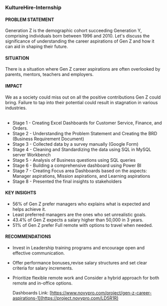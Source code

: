### KultureHire-Internship

<h4>PROBLEM STATEMENT</h4>
Generation Z is the demographic cohort succeeding Generation Y, comprising individuals born between 1996 and 2010. Let's discuss the significance of understanding the career aspirations of Gen Z and how it can aid in shaping their future.

<h4>SITUATION</h4>
There is a situation where Gen Z career aspirations are often overlooked by parents, mentors, teachers and employers.

<h4>IMPACT</h4>
We as a society could miss out on all the positive contributions Gen Z could bring. Failure to tap into their potential could result in stagnation in various industries. <br><br>


* Stage 1 - Creating Excel Dashboards for Customer Service, Finance, and Orders. 
* Stage 2 - Understanding the Problem Statement and Creating the BRD (Business Requirement Document)
* Stage 3 - Collected data by a survey manually (Google Form) 
* Stage 4 - Cleaning and Standardizing the data using SQL in MySQL server Workbench
* Stage 5 - Analysis of Business questions using SQL queries
* Stage 6 - Building a comprehensive dashboard using Power BI
* Stage 7 - Creating Focus area Dashboards based on the aspects: Manager aspirations, Mission aspirations, and Learning aspirations
* Stage 8 - Presented the final insights to stakeholders

<h4>KEY INSIGHTS</h4>

* 56% of Gen Z prefer managers who explains what is expected and helps achieve it.
* Least preferred managers are the ones who set unrealistic goals.
* 43.4% of Gen Z expects a salary higher than 50,000 in 3 years.
* 51% of Gen Z prefer Full remote with options to travel when needed.
  
<h4>RECOMMENDATIONS</h4>

* Invest in Leadership training programs and encourage open and effective communication.
* Offer performance bonuses,revise salary structures and set clear criteria for salary increments.
* Prioritize flexible remote work and Consider a hybrid approach for both remote and in-office options.


  Dashboards Link: [https://www.novypro.com/project/gen-z-career-aspirations-1](https://project.novypro.com/LD5R1R)
